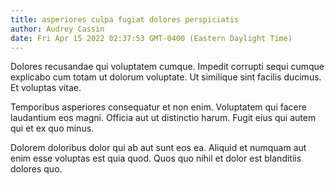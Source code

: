 ```yaml
---
title: asperiores culpa fugiat dolores perspiciatis
author: Audrey Cassin
date: Fri Apr 15 2022 02:37:53 GMT-0400 (Eastern Daylight Time)
---
```

Dolores recusandae qui voluptatem cumque. Impedit corrupti sequi cumque explicabo cum totam ut dolorum voluptate. Ut similique sint facilis ducimus. Et voluptas vitae.

 Temporibus asperiores consequatur et non enim. Voluptatem qui facere laudantium eos magni. Officia aut ut distinctio harum. Fugit eius qui autem qui et ex quo minus.

 Dolorem doloribus dolor qui ab aut sunt eos ea. Aliquid et numquam aut enim esse voluptas est quia quod. Quos quo nihil et dolor est blanditiis dolores quo.
